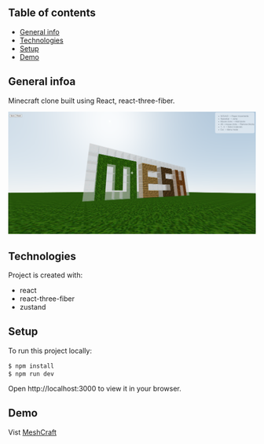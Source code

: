 ## Table of contents
* [General info](#general-info)
* [Technologies](#technologies)
* [Setup](#setup)
* [Demo](#demo)

## General infoa
Minecraft clone built using React, react-three-fiber. 

![![Screenshot]](./src/images/screenshot.png)

## Technologies
Project is created with:
* react
* react-three-fiber
* zustand
	
## Setup
To run this project locally:
```
$ npm install
$ npm run dev
```
Open http://localhost:3000 to view it in your browser.

## Demo
Vist [MeshCraft]()
